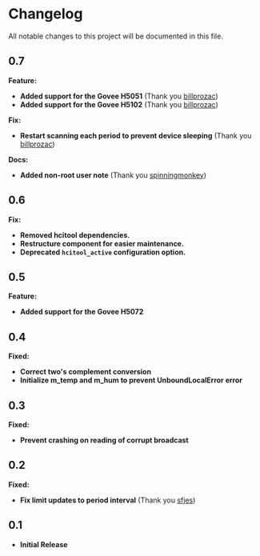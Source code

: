 # Changelog
All notable changes to this project will be documented in this file.

## 0.7
**Feature:**
  - **Added support for the Govee H5051** (Thank you [billprozac](https://github.com/billprozac))
  - **Added support for the Govee H5102** (Thank you [billprozac](https://github.com/billprozac))

**Fix:**
  - **Restart scanning each period to prevent device sleeping** (Thank you [billprozac](https://github.com/billprozac))

**Docs:**
  - **Added non-root user note** (Thank you [spinningmonkey](https://github.com/spinningmonkey))

## 0.6
**Fix:**
  - **Removed hcitool dependencies.**
  - **Restructure component for easier maintenance.**
  - **Deprecated `hcitool_active` configuration option.**

## 0.5
**Feature:**
  - **Added support for the Govee H5072**

## 0.4
**Fixed:**

 - **Correct two's complement conversion**
 - **Initialize m_temp and m_hum to prevent UnboundLocalError error**

## 0.3
**Fixed:**

 - **Prevent crashing on reading of corrupt broadcast**

## 0.2

**Fixed:**

 - **Fix limit updates to period interval** (Thank you [sfjes](github.com/sfjes))

## 0.1
  - **Initial Release**
